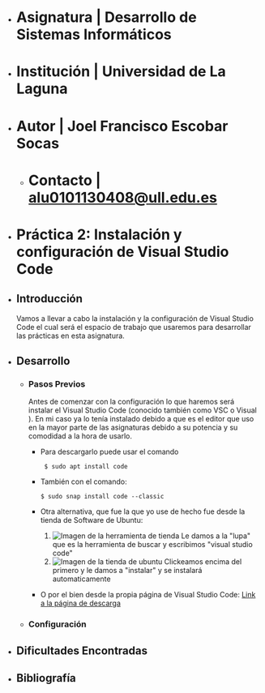 - # Asignatura | Desarrollo de Sistemas Informáticos
- # Institución | Universidad de La Laguna
- # Autor | Joel Francisco Escobar Socas
    - # Contacto | alu0101130408@ull.edu.es
- # __Práctica 2: Instalación y configuración de Visual Studio Code__
- ## Introducción
   Vamos a llevar a cabo la instalación y la configuración de Visual Studio Code el cual será el espacio de trabajo que usaremos para desarrollar las prácticas en esta asignatura.
- ## Desarrollo
  - ### Pasos Previos
  
    Antes de comenzar con la configuración lo que haremos será instalar el Visual Studio Code (conocido también como VSC o Visual ). En mi caso ya lo tenía instalado debido a que es el editor que uso en la mayor parte de las asignaturas debido a su potencia y su comodidad a la hora de usarlo. 
    - Para descargarlo puede usar el comando 
      ```
       $ sudo apt install code
       ``` 
    - También con el comando:
      ```
      $ sudo snap install code --classic
      ```
    - Otra alternativa, que fue la que yo use de hecho fue desde la tienda de Software de Ubuntu:
      1. ![Imagen de la herramienta de tienda]()
          Le damos a la "lupa" que es la herramienta de buscar y escribimos "visual studio code" 
      2. ![Imagen de la tienda de ubuntu]()
          Clickeamos encima del primero y le damos a "instalar" y se instalará automaticamente
    
    - O por el bien desde la propia página de Visual Studio Code: [Link a la página de descarga](https://code.visualstudio.com/download)
    
  - ### Configuración
- ## Dificultades Encontradas
- ## Bibliografía
